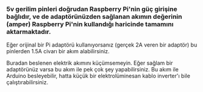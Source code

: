 ### 5v gerilim pinleri doğrudan Raspberry Pi'nin güç girişine bağlıdır, ve de adaptörünüzden sağlanan akımın değerinin (amper) Raspberry Pi'nin kullandığı haricinde tamamını aktarmaktadır.

Eğer orijinal bir Pi adaptörü kullanıyorsanız (gerçek 2A veren bir adaptör) bu pinlerden 1.5A civarı bir akım alabilirsiniz.

Buradan beslenen elektrik akımını küçümsemeyin. Eğer sağlam bir adaptörünüz varsa bu akım ile pek çok şey yapabilirsiniz. Bu akım ile Arduino besleyebilir, hatta küçük bir elektrolüminesan kablo inverter'ı bile çalıştırabilirsiniz.